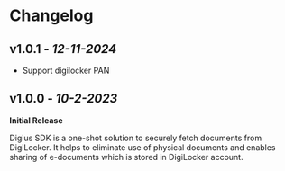 # Changelog
## **v1.0.1** - *12-11-2024*
- Support digilocker PAN

## **v1.0.0** - *10-2-2023*
**Initial Release**


Digius SDK is a one-shot solution to securely fetch documents from DigiLocker. It helps to eliminate use of physical documents and enables sharing of e-documents which is stored in DigiLocker account.

